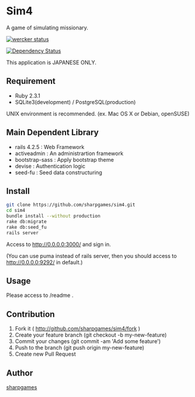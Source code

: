 Sim4
====

A game of simulating missionary.

[![wercker status](https://app.wercker.com/status/418cc1b21870d59b3fcb82b109f3fa49/m "wercker status")](https://app.wercker.com/project/bykey/418cc1b21870d59b3fcb82b109f3fa49)

[![Dependency Status](https://gemnasium.com/sharpgames/sim4.svg)](https://gemnasium.com/sharpgames/sim4)

This application is JAPANESE ONLY. 

## Requirement
* Ruby 2.3.1
* SQLite3(development) / PostgreSQL(production)

UNIX environment is recommended. (ex. Mac OS X or Debian, openSUSE)

## Main Dependent Library
* rails 4.2.5 : Web Framework
* activeadmin : An administrartion framework
* bootstrap-sass : Apply bootstrap theme
* devise : Authentication logic
* seed-fu : Seed data constructuring

## Install

```bash
git clone https://github.com/sharpgames/sim4.git
cd sim4
bundle install --without production
rake db:migrate
rake db:seed_fu
rails server
```

Access to http://0.0.0.0:3000/ and sign in.

(You can use puma instead of rails server, then you should access to http://0.0.0.0:9292/ in default.)

## Usage

Please access to /readme .

## Contribution
1. Fork it ( http://github.com/sharpgames/sim4/fork )
2. Create your feature branch (git checkout -b my-new-feature)
3. Commit your changes (git commit -am 'Add some feature')
4. Push to the branch (git push origin my-new-feature)
5. Create new Pull Request

## Author

[sharpgames](https://github.com/sharpgames)

